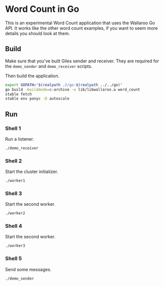 # Word Count in Go

This is an experimental Word Count application that uses the Wallaroo
Go API. It works like the other word count examples, if you want to
seem more details you should look at them.

## Build

Make sure that you've built Giles sender and receiver. They are
required for the `demo_sender` and `demo_receiver` scripts.

Then build the application.

```bash
export GOPATH="$(realpath .)/go:$(realpath ../../go)"
go build -buildmode=c-archive -o lib/libwallaroo.a word_count
stable fetch
stable env ponyc -D autoscale
```

## Run

### Shell 1

Run a listener.

```bash
./demo_receiver
```

### Shell 2

Start the cluster initializer.

```bash
./worker1
```

### Shell 3

Start the second worker.

```bash
./worker2
```

### Shell 4

Start the second worker.

```bash
./worker3
```

### Shell 5

Send some messages.

```bash
./demo_sender
```

